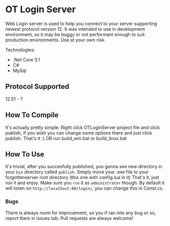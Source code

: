 # OT Login Server

Web Login server is used to help you connect to your server supporting newest protocol version 12.
It was intended to use in development environment, so it may be buggy or not performant enough to suit production environments. Use at your own risk.

Technologies:
  - .Net Core 3.1
  - C#
  - MySql

## Protocol Supported
12.51 - ?

## How To Compile
It's actually pretty simple.
Right click OTLoginServer project file and click publish, if you wish you can change some options there and just click publish.
That's it :)
OR
run build_win.bat or build_linux.bat

## How To Use
It's trivial, after you succesfully published, you gonna see new directory in your `bin` directory called `publish`.
Simply move your .exe file to your forgottenserver root directory (this one with config.lua in it)
That's it, just run it and enjoy. Make sure you `run` it as `administrator` though.
By default it will listen on `http://localhost:80/login/`, you can change this in Const.cs.

### Bugs
There is always room for improvement, so you if ran into any bug or so, report them in issues tab.
Pull requests are always welcome!
